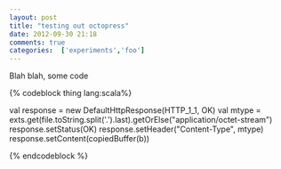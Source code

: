 ```yaml
---
layout: post
title: "testing out octopress"
date: 2012-09-30 21:18
comments: true
categories:  ['experiments','foo']
---
```


Blah blah, some code


{% codeblock thing lang:scala%}

val response = new DefaultHttpResponse(HTTP_1_1, OK)
val mtype = exts.get(file.toString.split('.').last).getOrElse("application/octet-stream")
response.setStatus(OK)
response.setHeader("Content-Type", mtype)
response.setContent(copiedBuffer(b))

{% endcodeblock %}


